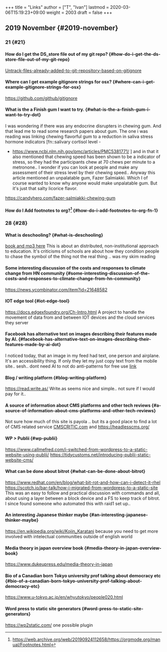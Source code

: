 +++
title = "Links"
author = ["T", "Ivan"]
lastmod = 2020-03-06T15:19:23+09:00
weight = 2003
draft = false
+++

## 2019 November {#2019-november}


### 21 {#21}


#### How do I get the DS\_store file out of my git repo? {#how-do-i-get-the-ds-store-file-out-of-my-git-repo}

[Untrack-files-already-added-to-git-repository-based-on-gitignore](https://web.archive.org/web/20190521183336/http://www.codeblocq.com/2016/01/Untrack-files-already-added-to-git-repository-based-on-gitignore/)


#### Where can I get example gitignore strings for osx? {#where-can-i-get-example-gitignore-strings-for-osx}

<https://github.com/github/gitignore>


#### What is the a Finish gum I want to try. {#what-is-the-a-finish-gum-i-want-to-try-dot}

I was wondering if there was any endocrine disrupters in chewing
gum. And that lead me to read some research papers about gum. The
one i was reading was linking chewing flavorful gum to a reduction
in saliva stress hormone indicators [fn::salivary cortisol level -

-   <https://www.ncbi.nlm.nih.gov/pmc/articles/PMC5381771/> ] and in
    that it also mentioned that chewing speed has been shown to be a
    indicator of stress, so they had the participants chew at 70
    chews per minute to a metronone.. I wonder if you can look at
    people and make any assessment of their stress level by their
    chewing speed.. Anyway this article mentioned an unpalatable
    gum, Fazer Salmiakki. Which I of course wanted to know why
    anyone would make unpalatable gum. But it's just that salty
    licorice flavor.

<https://candyhero.com/fazer-salmiakki-chewing-gum>


#### How do I Add footnotes to org?[^fn:1] {#how-do-i-add-footnotes-to-org-fn-1}


### 28 {#28}


#### What is deschooling? {#what-is-deschooling}

[book and mp3 here](http://www.unwelcomeguests.net/Deschooling_Society) This is about an distributed,
non-institutional approach to education. It's criticisms of
schools are about how they condition people to chase the symbol
of the thing not the real thing .. was my skim reading


#### Some interesting discussion of the costs and responses to climate change from HN community {#some-interesting-discussion-of-the-costs-and-responses-to-climate-change-from-hn-community}

<https://news.ycombinator.com/item?id=21648582>


#### IOT edge tool {#iot-edge-tool}

<https://docs.edgexfoundry.org/Ch-Intro.html>
A project to handle the movement of data from and between IOT
devices and the cloud services they server


#### Facebook has alternative text on images describing their features made by AI. {#facebook-has-alternative-text-on-images-describing-their-features-made-by-ai-dot}

I noticed today, that an image in my feed had text, one person
and airplane. It's an accessibility thing. If only they let my
just copy text from the mobile site.. sesh.. dont need AI to not
do anti-patterns for free use
[link](https://www.theverge.com/2016/4/5/11364914/facebook-automatic-alt-tags-blind-visually-impared)


#### Blog / writing platform {#blog-writing-platform}

<https://read.write.as/> Write.as seems nice and simple.. not sure
if I would pay for it..


#### A source of information about CMS platforms and other tech reviews {#a-source-of-information-about-cms-platforms-and-other-tech-reviews}

Not sure how much of this site is payola .. but its a good place
to find a lot of CMS related service [CMSCRITIC.com](https://www.cmscritic.com)
and <https://headlesscms.org/>


#### WP > Publii {#wp-publii}

<https://www.callmefred.com/i-switched-from-wordpress-to-a-static-website-using-publii/>
<https://tidycustoms.net/introducing-publii-static-website-cms/>


#### What can be done about bitrot {#what-can-be-done-about-bitrot}

<https://www.redhat.com/en/blog/what-bit-rot-and-how-can-i-detect-it-rhel>
<https://scotch.io/bar-talk/how-i-migrated-from-wordpress-to-a-static-site>
This was an easy to follow and practical discussion with
commands and all, about using a layer between a block device and
a FS to keep track of bitrot. I since found someone who
automated this with raid1 set up..


#### An interesting Japanese thinker maybe {#an-interesting-japanese-thinker-maybe}

<https://en.wikipedia.org/wiki/Kojin_Karatani>
because you need to get more involved with intelectual
communities outside of english world


#### Media theory in japan overview book {#media-theory-in-japan-overview-book}

<https://www.dukeupress.edu/media-theory-in-japan>


#### Bio of a Canadian born Tokyo university prof talking about democracy etc {#bio-of-a-canadian-born-tokyo-university-prof-talking-about-democracy-etc}

<https://www.u-tokyo.ac.jp/en/whyutokyo/people020.html>


#### Word press to static site generators {#word-press-to-static-site-generators}

<https://wp2static.com/>
one possible plugin

[^fn:1]: <https://web.archive.org/web/20190924112658/https://orgmode.org/manual/Footnotes.html>
